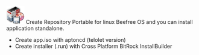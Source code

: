 ![](gdebi.png) 
Create Repository Portable for linux Beefree OS and you can install application standalone.

* Create app.iso with aptoncd (telolet version)
* Create installer (.run) with Cross Platform BitRock InstallBuilder
